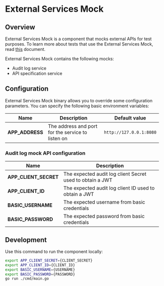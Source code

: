 # External Services Mock

## Overview

External Services Mock is a component that mocks external APIs for test purposes. To learn more about tests that use the External Services Mock, read [this](https://github.com/kfurgol/compass/blob/master/tests/director/external-services-mock-integration/README.md) document.

External Services Mock contains the following mocks:
* Audit log service
* API specification service

## Configuration

External Services Mock binary allows you to override some configuration parameters. You can specify the following basic environment variables:

| Name                             | Description                                                       | Default value            | 
| ---------------------------------| ----------------------------------------------------------------- | ------------------------ | 
| **APP_ADDRESS**                  | The address and port for the service to listen on                 | `http://127.0.0.1:8080`  | 

### Audit log mock API configuration
| Name                             | Description                                                                       | 
| -------------------------------- | --------------------------------------------------------------------------------- | 
| **APP_CLIENT_SECRET**   | The expected audit log client Secret used to obtain a JWT         | 
| **APP_CLIENT_ID**       | The expected audit log client ID used to obtain a JWT             | 
| **BASIC_USERNAME**      | The expected username from basic credentials                      |
| **BASIC_PASSWORD**      | The expected password from basic credentials                      |
## Development

Use this command to run the component locally:

```bash
export APP_CLIENT_SECRET={CLIENT_SECRET}
export APP_CLIENT_ID={CLIENT_ID}
export BASIC_USERNAME={USERNAME}
export BASIC_PASSWORD={PASSWORD}
go run ./cmd/main.go
```
